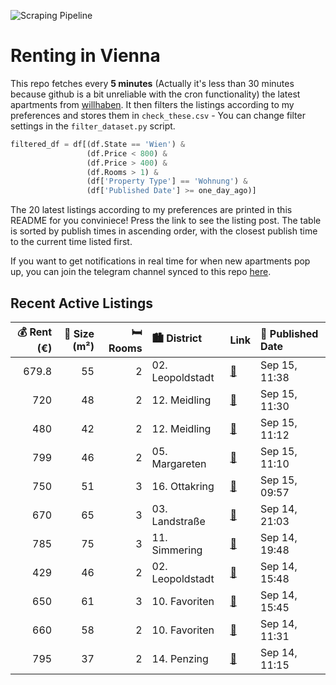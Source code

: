 ![Scraping Pipeline](https://github.com/AthomsG/renting-in-vienna/actions/workflows/run_pipeline.yml/badge.svg)


# Renting in Vienna

This repo fetches every **5 minutes** (Actually it's less than 30 minutes because github is a bit unreliable with the cron functionality) the latest apartments from [willhaben](https://www.willhaben.at/).
It then filters the listings according to my preferences and stores them in `check_these.csv` - You can change filter settings in the `filter_dataset.py` script.

```python
filtered_df = df[(df.State == 'Wien') & 
                 (df.Price < 800) &
                 (df.Price > 400) &
                 (df.Rooms > 1) &
                 (df['Property Type'] == 'Wohnung') &
                 (df['Published Date'] >= one_day_ago)]
```

The 20 latest listings according to my preferences are printed in this README for you conviniece! Press the link to see the listing post.
The table is sorted by publish times in ascending order, with the closest publish time to the current time listed first.

If you want to get notifications in real time for when new apartments pop up, you can join the telegram channel synced to this repo [here](https://t.me/+1HPAYOf5BSsyNTlk).

## Recent Active Listings

|   💰 Rent (€) |   📏 Size (m²) |   🛏️ Rooms | 🏙️ District      | Link                                                                                                                                                                                                                                                   | 📅 Published Date   |
|-------------:|--------------:|-----------:|:-----------------|:-------------------------------------------------------------------------------------------------------------------------------------------------------------------------------------------------------------------------------------------------------|:-------------------|
|        679.8 |            55 |          2 | 02. Leopoldstadt | [🔗](https://www.willhaben.at/iad/immobilien/d/mietwohnungen/wien/wien-1020-leopoldstadt/ger%C3%A4umige-neubaumiete-n%C3%A4he-volkert-markt-/-taborstrasse-1696537877/)                                                                                 | Sep 15, 11:38      |
|        720   |            48 |          2 | 12. Meidling     | [🔗](https://www.willhaben.at/iad/immobilien/d/mietwohnungen/wien/wien-1120-meidling/wohnung-in-ruhelage-zu-vermieten-1818750972/)                                                                                                                      | Sep 15, 11:30      |
|        480   |            42 |          2 | 12. Meidling     | [🔗](https://www.willhaben.at/iad/immobilien/d/mietwohnungen/wien/wien-1120-meidling/wiener-wohnen---direktvergabe/-42qm/-2-zimmer-1447601482/)                                                                                                         | Sep 15, 11:12      |
|        799   |            46 |          2 | 05. Margareten   | [🔗](https://www.willhaben.at/iad/immobilien/d/mietwohnungen/wien/wien-1050-margareten/coming-soon%21%21%21-gem%C3%BCtliche-single-wohnung-mit-vintage-flair-f%C3%BCr-individualisten-1762526721/)                                                      | Sep 15, 11:10      |
|        750   |            51 |          3 | 16. Ottakring    | [🔗](https://www.willhaben.at/iad/immobilien/d/mietwohnungen/wien/wien-1160-ottakring/helle-3-zimmer-wohnung-in-zentraler-lage-1131716793/)                                                                                                             | Sep 15, 09:57      |
|        670   |            65 |          3 | 03. Landstraße   | [🔗](https://www.willhaben.at/iad/immobilien/d/mietwohnungen/wien/wien-1030-landstra%C3%9Fe/gemeindewohnung-direktvergabe-1187438720/)                                                                                                                  | Sep 14, 21:03      |
|        785   |            75 |          3 | 11. Simmering    | [🔗](https://www.willhaben.at/iad/immobilien/d/mietwohnungen/wien/wien-1110-simmering/gemeinde-wohnung-75m2-im-11.-bezirk-%28-nur-mit-wohnticket-vor-dem-31.03.2025%29-908634689/)                                                                      | Sep 14, 19:48      |
|        429   |            46 |          2 | 02. Leopoldstadt | [🔗](https://www.willhaben.at/iad/immobilien/d/mietwohnungen/wien/wien-1020-leopoldstadt/2-zimmer-gemeindewohnung-%28direktvergabe%29---toplage-im-2.-bezirk-nahe-donauinsel-%7C-perfekt-f%C3%BCr-studierende-oder-junge-berufst%C3%A4tige-1672745484/) | Sep 14, 15:48      |
|        650   |            61 |          3 | 10. Favoriten    | [🔗](https://www.willhaben.at/iad/immobilien/d/mietwohnungen/wien/wien-1100-favoriten/gemeindewohnung-2086863769/)                                                                                                                                      | Sep 14, 15:45      |
|        660   |            58 |          2 | 10. Favoriten    | [🔗](https://www.willhaben.at/iad/immobilien/d/mietwohnungen/wien/wien-1100-favoriten/58m2/-2-zimmer-privat-wohnung-n%C3%A4he-u1-reumannplatz-ab-sofort%21%21--provisions-und-abl%C3%B6sefrei-1432956403/)                                              | Sep 14, 11:31      |
|        795   |            37 |          2 | 14. Penzing      | [🔗](https://www.willhaben.at/iad/immobilien/d/mietwohnungen/wien/wien-1140-penzing/sch%C3%B6ne-2-zimmer-neubau-wohnung-mit-balkon-1746848067/)                                                                                                         | Sep 14, 11:15      |
